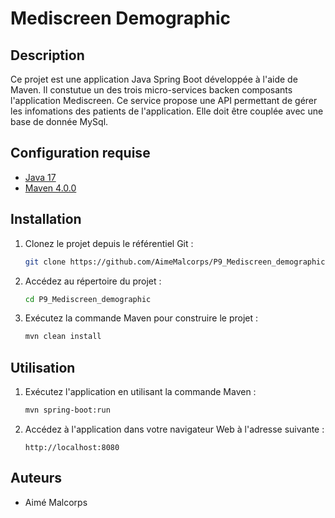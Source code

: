 # Mediscreen Demographic

## Description
Ce projet est une application Java Spring Boot développée à l'aide de Maven.
Il constutue un des trois micro-services backen composants l'application Mediscreen.
Ce service propose une API permettant de gérer les infomations des patients de l'application. Elle doit être couplée avec une base de donnée MySql. 

## Configuration requise
- [Java 17](https://www.oracle.com/java/technologies/javase/jdk17-archive-downloads.html)
- [Maven 4.0.0](https://maven.apache.org/download.cgi)

## Installation

1. Clonez le projet depuis le référentiel Git :

   ```bash
   git clone https://github.com/AimeMalcorps/P9_Mediscreen_demographic.git
   ```

2. Accédez au répertoire du projet :

   ```bash
   cd P9_Mediscreen_demographic
   ```

3. Exécutez la commande Maven pour construire le projet :

   ```bash
   mvn clean install
   ```

## Utilisation

1. Exécutez l'application en utilisant la commande Maven :

   ```bash
   mvn spring-boot:run
   ```

2. Accédez à l'application dans votre navigateur Web à l'adresse suivante :

   ```
   http://localhost:8080
   ```
   
## Auteurs

- Aimé Malcorps
